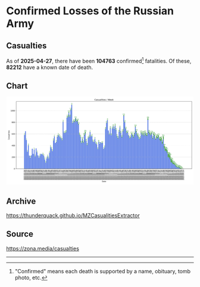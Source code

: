 
# Confirmed Losses of the Russian Army

## Casualties

As of **2025-04-27**, there have been **104763** confirmed[^1] fatalities.
Of these, **82212** have a known date of death.

## Chart

![7-Day Intervals Bar Chart](./docs/7days.svg)

## Archive

https://thunderquack.github.io/MZCasualitiesExtractor

## Source

https://zona.media/casualties

---

[^1]: "Confirmed" means each death is supported by a name, obituary, tomb photo, etc.
